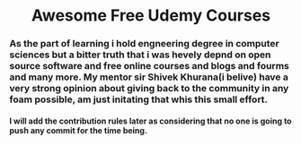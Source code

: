 <h1  align="center">Awesome Free Udemy Courses </h1>
  <h3 Hi there am Siddharth Pandey a Software Developer by profession, i have deep intrest in arcetectural schemas of computer and low level of software developem like kernel programming, embeeded systems, system programming and manny more. Currently am working as software developer as Mobile application developer using Kotlin and flutter and react native. </h3>
  
<h3>As the part of learning i hold engneering degree in computer sciences but a bitter truth that i was hevely depnd on open source software and free online courses and blogs and fourms and many more. My mentor sir Shivek Khurana(i belive) have a very strong opinion about giving back to the community in any foam possible, am just initating that whis this small effort.   </h3>


<h4>I will add the contribution rules later as considering that no one is going to push any commit for the time being.</h4>


